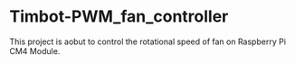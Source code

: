 # Timbot-PWM_fan_controller
 This project is aobut to control the rotational speed of fan on Raspberry Pi CM4 Module.
